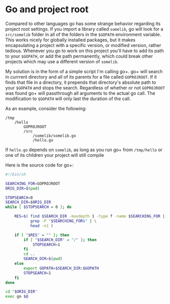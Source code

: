 # Go and project root

Compared to other languages go has some strange behavior regarding its project root settings. If you
import a library called `somelib`, go will look for a `src/somelib` folder in all of the folders in
the `$GOPATH` environment variable. This works nicely for globally installed packages, but it makes
encapsulating a project with a specific version, or modified version, rather tedious. Whenever you go
to work on this project you'll have to add its path to your `$GOPATH`, or add the path permanently,
which could break other projects which may use a different version of `somelib`.

My solution is in the form of a simple script I'm calling go+. go+ will search in currrent directory
and all of its parents for a file called `GOPROJROOT`. If it finds that file in a directory, it
prepends that directory's absolute path to your `$GOPATH` and stops the search. Regardless of whether
or not `GOPROJROOT` was found go+ will passthrough all arguments to the actual go call. The
modification to `$GOPATH` will only last the duration of the call.

As an example, consider the following:
```
/tmp
    /hello
        GOPROJROOT
        /src
            /somelib/somelib.go
            /hello.go
```

If `hello.go` depends on `somelib`, as long as you run go+ from `/tmp/hello` or one of its children
your project will still compile

Here is the source code for go+:

```bash
#!/bin/sh

SEARCHING_FOR=GOPROJROOT
ORIG_DIR=$(pwd)

STOPSEARCH=0
SEARCH_DIR=$ORIG_DIR
while [ $STOPSEARCH = 0 ]; do

    RES=$( find $SEARCH_DIR -maxdepth 1 -type f -name $SEARCHING_FOR | \
           grep -P "$SEARCHING_FOR$" | \
           head -n1 )

    if [ "$RES" = "" ]; then
        if [ "$SEARCH_DIR" = "/" ]; then
            STOPSEARCH=1
        fi
        cd ..
        SEARCH_DIR=$(pwd)
    else
        export GOPATH=$SEARCH_DIR:$GOPATH
        STOPSEARCH=1
    fi
done

cd "$ORIG_DIR"
exec go $@
```
